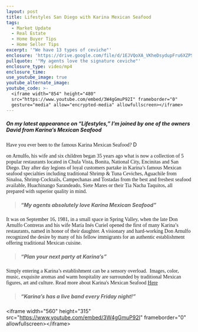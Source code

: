 ```yaml
---
layout: post
title: Lifestyles San Diego with Karina Mexican Seafood
tags:
  - Market Update
  - Real Estate
  - Home Buyer Tips
  - Home Seller Tips
excerpt: '"We have 13 types of ceviche"'
enclosure: 'https://drive.google.com/file/d/1EJVQoXA_VKheDsydupFru6XZPS9l5HuA/view'
pullquote: '"My agents love the signature ceviche"'
enclosure_type: video/mp4
enclosure_time:
use_youtube_image: true
youtube_alternate_image:
youtube_code: >-
  <iframe width="854" height="480"
  src="https://www.youtube.com/embed/3W4gGmuP92I" frameborder="0"
  gesture="media" allow="encrypted-media" allowfullscreen></iframe>
---
```



##### **On my latest appearance on “Lifestyles,” I’m joined by one of the owners David from Karina’s Mexican Seafood**

<font><font face="Calibri">Have you ever been to the famous Karina Mexican Seafood? </font>D</font>

<font face="Calibri">on Arnulfo, his wife and six children began 35 years ago what is now a collection of 5 popular restaurants located in Chula Vista, Bonita, National City, Encinitas and San Diego. Day after day legions of loyal customers partake in Karina&rsquo;s famous Mexican seafood specialties including traditional Shrimp &amp; Tuna Ceviches, Aguachile from Sinaloa, Shrimp Cocktails, Campechanas and Tostadas from the best and freshest seafood available, Huachinango Sarandeado, Siete Mares or their Tia Nacha Taquitos, all prepared with superior quality in mind.</font>

> ##### “My agents absolutely love Karina Mexican Seafood”

<font face="Calibri">It was on September 16, 1981, in a small space in Spring Valley, when the late Don Arnulfo Contreras and his wife Mar&iacute;a In&eacute;s Curiel opened the first of many Karina&rsquo;s restaurants, named in honor of their daughter. A visionary and hard-working Don Arnulfo recognized the desire by many of his fellow immigrants for an authentic establishment offering traditional Mexican cuisine.</font>

> ##### “Plan your next party at Karina’s”

<font face="Calibri">Simply entering a Karina&rsquo;s establishment can be a sensory overload.&nbsp; Images, color, music, exquisite aromas and warm hospitality are surrounded by traditional Mexican figures, art and culture. Read more about Karina's Mexican Seafood <a href="http://www.karinasseafood.com/menu">Here</a></font>

> ##### “Karina’s has a live band every Friday night!”

&lt;iframe width="560" height="315" src="https://www.youtube.com/embed/3W4gGmuP92I" frameborder="0" allowfullscreen&gt;&lt;/iframe&gt;
